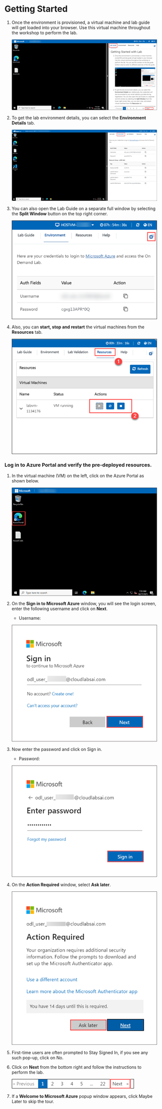 # Getting Started

1. Once the environment is provisioned, a virtual machine and lab guide will get loaded into your browser. Use this virtual machine throughout the workshop to perform the lab.

    ![](../images/start2.png)

1. To get the lab environment details, you can select the **Environment Details** tab.

    ![](../images/env.png)

1. You can also open the Lab Guide on a separate full window by selecting the **Split Window** button on the top right corner.

    ![](../images/splitw.png)

1. Also, you can **start, stop and restart** the virtual machines from the **Resources** tab.

    ![](../images/res.png)
    

### Log in to Azure Portal and verify the pre-deployed resources.

1. In the virtual machine (VM) on the left, click on the Azure Portal as shown below.

    ![](../images/start1.png)

1. On the **Sign in to Microsoft Azure** window, you will see the login screen, enter the following username and click on **Next**.
   * Username: <inject key="AzureAdUserEmail"></inject>

    ![](../images/image6.png)
     
1. Now enter the password and click on Sign in.
   * Password: <inject key="AzureAdUserPassword"></inject>
  
    ![](../images/image7.png)

1. On the **Action Required** window, select **Ask later**.

   ![](../images/image8.png)

1. First-time users are often prompted to Stay Signed In, if you see any such pop-up, click on No.

1. Click on **Next** from the bottom right and follow the instructions to perform the lab.

     ![](../images/Instr4.png)

1. If a **Welcome to Microsoft Azure** popup window appears, click Maybe Later to skip the tour.

